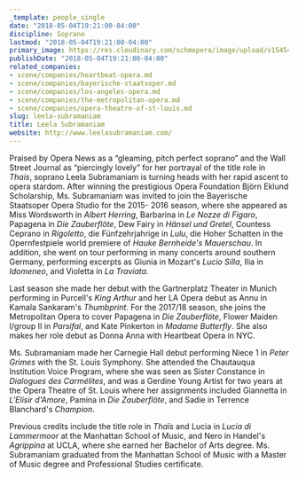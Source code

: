 ```yaml
---
_template: people_single
date: "2018-05-04T19:21:00-04:00"
discipline: Soprano
lastmod: "2018-05-04T19:21:00-04:00"
primary_image: https://res.cloudinary.com/schmopera/image/upload/v1545409169/media/webhook-uploads/1525475933066/LEELASUBRAMANIAMHEADSHOTHIRES.jpg.jpg
publishDate: "2018-05-04T19:21:00-04:00"
related_companies:
- scene/companies/heartbeat-opera.md
- scene/companies/bayerische-staatsoper.md
- scene/companies/los-angeles-opera.md
- scene/companies/the-metropolitan-opera.md
- scene/companies/opera-theatre-of-st-louis.md
slug: leela-subramaniam
title: Leela Subramaniam
website: http://www.leelasubramaniam.com/
---
```


Praised by Opera News as a “gleaming, pitch perfect soprano” and the Wall Street Journal as “piercingly lovely” for her portrayal of the title role in *Thais*, soprano Leela Subramaniam is turning heads with her rapid ascent to opera stardom. After winning the prestigious Opera Foundation Björn Eklund Scholarship, Ms. Subramaniam was invited to join the Bayerische Staatsoper Opera Studio for the 2015- 2016 season, where she appeared as Miss Wordsworth in *Albert Herring*, Barbarina in *Le Nozze di Figaro*, Papagena in *Die Zauberflöte*, Dew Fairy in *Hänsel und Gretel*, Countess Ceprano in *Rigoletto*, die Fünfzehrjahrige in *Lulu*, die Hoher Schatten in the Opernfestpiele world premiere of *Hauke Bernheide's Mauerschau*. In addition, she went on tour performing in many concerts around southern Germany, performing excerpts as Giunia in Mozart's *Lucio Silla*, Ilia in *Idomeneo*, and Violetta in *La Traviata*.

Last season she made her debut with the Gartnerplatz Theater in Munich performing in Purcell's *King Arthur* and her LA Opera debut as Annu in Kamala Sankaram's *Thumbprint*. For the 2017/18 season, she joins the Metropolitan Opera to cover Papagena in *Die Zauberflöte*, Flower Maiden I/group II in *Parsifal*, and Kate Pinkerton in *Madame Butterfly*. She also makes her role debut as Donna Anna with Heartbeat Opera in NYC.

Ms. Subramaniam made her Carnegie Hall debut performing Niece 1 in *Peter Grimes* with the St. Louis Symphony. She attended the Chautauqua Institution Voice Program, where she was seen as Sister Constance in *Dialogues des Carmélites*, and was a Gerdine Young Artist for two years at the Opera Theatre of St. Louis where her assignments included Giannetta in *L'Elisir d'Amore*, Pamina in *Die Zauberflöte*, and Sadie in Terrence Blanchard's *Champion*.

Previous credits include the title role in *Thaïs* and Lucia in *Lucia di Lammermoor* at the Manhattan School of Music, and Nero in Handel's *Agrippina* at UCLA, where she earned her Bachelor of Arts degree.  Ms. Subramaniam graduated from the Manhattan School of Music with a Master of Music degree and Professional Studies certificate.

